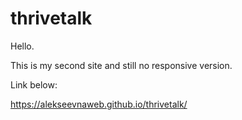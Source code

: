 # thrivetalk

Hello.

This is my second site and still no responsive version.

Link below:

https://alekseevnaweb.github.io/thrivetalk/
